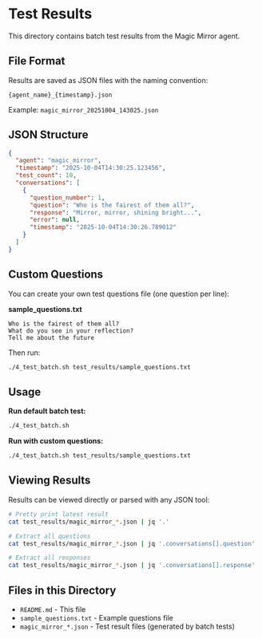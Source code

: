 # Test Results

This directory contains batch test results from the Magic Mirror agent.

## File Format

Results are saved as JSON files with the naming convention:
```
{agent_name}_{timestamp}.json
```

Example: `magic_mirror_20251004_143025.json`

## JSON Structure

```json
{
  "agent": "magic_mirror",
  "timestamp": "2025-10-04T14:30:25.123456",
  "test_count": 10,
  "conversations": [
    {
      "question_number": 1,
      "question": "Who is the fairest of them all?",
      "response": "Mirror, mirror, shining bright...",
      "error": null,
      "timestamp": "2025-10-04T14:30:26.789012"
    }
  ]
}
```

## Custom Questions

You can create your own test questions file (one question per line):

**sample_questions.txt**
```
Who is the fairest of them all?
What do you see in your reflection?
Tell me about the future
```

Then run:
```bash
./4_test_batch.sh test_results/sample_questions.txt
```

## Usage

**Run default batch test:**
```bash
./4_test_batch.sh
```

**Run with custom questions:**
```bash
./4_test_batch.sh test_results/sample_questions.txt
```

## Viewing Results

Results can be viewed directly or parsed with any JSON tool:

```bash
# Pretty print latest result
cat test_results/magic_mirror_*.json | jq '.'

# Extract all questions
cat test_results/magic_mirror_*.json | jq '.conversations[].question'

# Extract all responses
cat test_results/magic_mirror_*.json | jq '.conversations[].response'
```

## Files in this Directory

- `README.md` - This file
- `sample_questions.txt` - Example questions file
- `magic_mirror_*.json` - Test result files (generated by batch tests)

